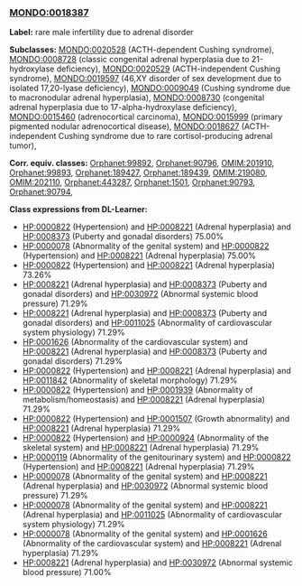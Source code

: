 
### [MONDO:0018387](http://purl.obolibrary.org/obo/MONDO_0018387)
**Label:** rare male infertility due to adrenal disorder

**Subclasses:** [MONDO:0020528](http://purl.obolibrary.org/obo/MONDO_0020528) (ACTH-dependent Cushing syndrome), [MONDO:0008728](http://purl.obolibrary.org/obo/MONDO_0008728) (classic congenital adrenal hyperplasia due to 21-hydroxylase deficiency), [MONDO:0020529](http://purl.obolibrary.org/obo/MONDO_0020529) (ACTH-independent Cushing syndrome), [MONDO:0019597](http://purl.obolibrary.org/obo/MONDO_0019597) (46,XY disorder of sex development due to isolated 17,20-lyase deficiency), [MONDO:0009049](http://purl.obolibrary.org/obo/MONDO_0009049) (Cushing syndrome due to macronodular adrenal hyperplasia), [MONDO:0008730](http://purl.obolibrary.org/obo/MONDO_0008730) (congenital adrenal hyperplasia due to 17-alpha-hydroxylase deficiency), [MONDO:0015460](http://purl.obolibrary.org/obo/MONDO_0015460) (adrenocortical carcinoma), [MONDO:0015999](http://purl.obolibrary.org/obo/MONDO_0015999) (primary pigmented nodular adrenocortical disease), [MONDO:0018627](http://purl.obolibrary.org/obo/MONDO_0018627) (ACTH-independent Cushing syndrome due to rare cortisol-producing adrenal tumor), 

**Corr. equiv. classes:** [Orphanet:99892](http://www.orpha.net/ORDO/Orphanet_99892), [Orphanet:90796](http://www.orpha.net/ORDO/Orphanet_90796), [OMIM:201910](http://purl.obolibrary.org/obo/OMIM_201910), [Orphanet:99893](http://www.orpha.net/ORDO/Orphanet_99893), [Orphanet:189427](http://www.orpha.net/ORDO/Orphanet_189427), [Orphanet:189439](http://www.orpha.net/ORDO/Orphanet_189439), [OMIM:219080](http://purl.obolibrary.org/obo/OMIM_219080), [OMIM:202110](http://purl.obolibrary.org/obo/OMIM_202110), [Orphanet:443287](http://www.orpha.net/ORDO/Orphanet_443287), [Orphanet:1501](http://www.orpha.net/ORDO/Orphanet_1501), [Orphanet:90793](http://www.orpha.net/ORDO/Orphanet_90793), [Orphanet:90794](http://www.orpha.net/ORDO/Orphanet_90794), 

**Class expressions from DL-Learner:**

- [HP:0000822](http://purl.obolibrary.org/obo/HP_0000822) (Hypertension) and [HP:0008221](http://purl.obolibrary.org/obo/HP_0008221) (Adrenal hyperplasia) and [HP:0008373](http://purl.obolibrary.org/obo/HP_0008373) (Puberty and gonadal disorders) 75.00%
- [HP:0000078](http://purl.obolibrary.org/obo/HP_0000078) (Abnormality of the genital system) and [HP:0000822](http://purl.obolibrary.org/obo/HP_0000822) (Hypertension) and [HP:0008221](http://purl.obolibrary.org/obo/HP_0008221) (Adrenal hyperplasia) 75.00%
- [HP:0000822](http://purl.obolibrary.org/obo/HP_0000822) (Hypertension) and [HP:0008221](http://purl.obolibrary.org/obo/HP_0008221) (Adrenal hyperplasia) 73.26%
- [HP:0008221](http://purl.obolibrary.org/obo/HP_0008221) (Adrenal hyperplasia) and [HP:0008373](http://purl.obolibrary.org/obo/HP_0008373) (Puberty and gonadal disorders) and [HP:0030972](http://purl.obolibrary.org/obo/HP_0030972) (Abnormal systemic blood pressure) 71.29%
- [HP:0008221](http://purl.obolibrary.org/obo/HP_0008221) (Adrenal hyperplasia) and [HP:0008373](http://purl.obolibrary.org/obo/HP_0008373) (Puberty and gonadal disorders) and [HP:0011025](http://purl.obolibrary.org/obo/HP_0011025) (Abnormality of cardiovascular system physiology) 71.29%
- [HP:0001626](http://purl.obolibrary.org/obo/HP_0001626) (Abnormality of the cardiovascular system) and [HP:0008221](http://purl.obolibrary.org/obo/HP_0008221) (Adrenal hyperplasia) and [HP:0008373](http://purl.obolibrary.org/obo/HP_0008373) (Puberty and gonadal disorders) 71.29%
- [HP:0000822](http://purl.obolibrary.org/obo/HP_0000822) (Hypertension) and [HP:0008221](http://purl.obolibrary.org/obo/HP_0008221) (Adrenal hyperplasia) and [HP:0011842](http://purl.obolibrary.org/obo/HP_0011842) (Abnormality of skeletal morphology) 71.29%
- [HP:0000822](http://purl.obolibrary.org/obo/HP_0000822) (Hypertension) and [HP:0001939](http://purl.obolibrary.org/obo/HP_0001939) (Abnormality of metabolism/homeostasis) and [HP:0008221](http://purl.obolibrary.org/obo/HP_0008221) (Adrenal hyperplasia) 71.29%
- [HP:0000822](http://purl.obolibrary.org/obo/HP_0000822) (Hypertension) and [HP:0001507](http://purl.obolibrary.org/obo/HP_0001507) (Growth abnormality) and [HP:0008221](http://purl.obolibrary.org/obo/HP_0008221) (Adrenal hyperplasia) 71.29%
- [HP:0000822](http://purl.obolibrary.org/obo/HP_0000822) (Hypertension) and [HP:0000924](http://purl.obolibrary.org/obo/HP_0000924) (Abnormality of the skeletal system) and [HP:0008221](http://purl.obolibrary.org/obo/HP_0008221) (Adrenal hyperplasia) 71.29%
- [HP:0000119](http://purl.obolibrary.org/obo/HP_0000119) (Abnormality of the genitourinary system) and [HP:0000822](http://purl.obolibrary.org/obo/HP_0000822) (Hypertension) and [HP:0008221](http://purl.obolibrary.org/obo/HP_0008221) (Adrenal hyperplasia) 71.29%
- [HP:0000078](http://purl.obolibrary.org/obo/HP_0000078) (Abnormality of the genital system) and [HP:0008221](http://purl.obolibrary.org/obo/HP_0008221) (Adrenal hyperplasia) and [HP:0030972](http://purl.obolibrary.org/obo/HP_0030972) (Abnormal systemic blood pressure) 71.29%
- [HP:0000078](http://purl.obolibrary.org/obo/HP_0000078) (Abnormality of the genital system) and [HP:0008221](http://purl.obolibrary.org/obo/HP_0008221) (Adrenal hyperplasia) and [HP:0011025](http://purl.obolibrary.org/obo/HP_0011025) (Abnormality of cardiovascular system physiology) 71.29%
- [HP:0000078](http://purl.obolibrary.org/obo/HP_0000078) (Abnormality of the genital system) and [HP:0001626](http://purl.obolibrary.org/obo/HP_0001626) (Abnormality of the cardiovascular system) and [HP:0008221](http://purl.obolibrary.org/obo/HP_0008221) (Adrenal hyperplasia) 71.29%
- [HP:0008221](http://purl.obolibrary.org/obo/HP_0008221) (Adrenal hyperplasia) and [HP:0030972](http://purl.obolibrary.org/obo/HP_0030972) (Abnormal systemic blood pressure) 71.00%


